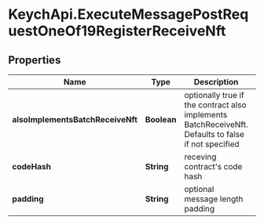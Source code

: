 # KeychApi.ExecuteMessagePostRequestOneOf19RegisterReceiveNft

## Properties

Name | Type | Description | Notes
------------ | ------------- | ------------- | -------------
**alsoImplementsBatchReceiveNft** | **Boolean** | optionally true if the contract also implements BatchReceiveNft.  Defaults to false if not specified | [optional] 
**codeHash** | **String** | receving contract&#39;s code hash | 
**padding** | **String** | optional message length padding | [optional] 


